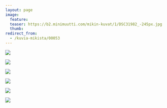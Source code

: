 ```yaml
---
layout: page
image:
  feature:
  teaser: https://b2.minimuutti.com/mikin-kuvat/1/DSC31982_-245px.jpg
  thumb:
redirect_from:
  - /kuvia-mikista/00053
---
```


![](https://b2.minimuutti.com/mikin-kuvat/1/DSC31981-800px.jpg)

![](https://b2.minimuutti.com/mikin-kuvat/1/DSC32001-800px.jpg)

![](https://b2.minimuutti.com/mikin-kuvat/1/DSC32002-800px.jpg)

![](https://b2.minimuutti.com/mikin-kuvat/1/DSC32005-800px.jpg)

![](https://b2.minimuutti.com/mikin-kuvat/1/DSC31962-800px.jpg)

![](https://b2.minimuutti.com/mikin-kuvat/1/DSC31982-800px.jpg)
